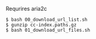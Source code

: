 Requrires aria2c

```
$ bash 00_download_url_list.sh
$ gunzip cc-index.paths.gz
$ bash 01_download_url_files.sh
```
